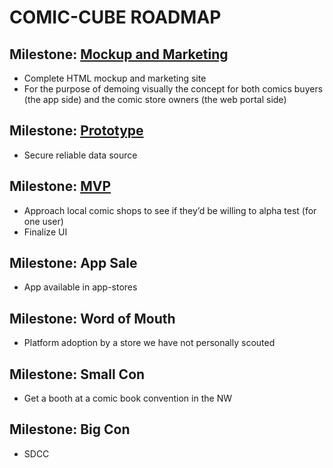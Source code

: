 # COMIC-CUBE ROADMAP

## Milestone: [Mockup and Marketing](https://github.com/isensmith/comic-cube/milestone/1)
- Complete HTML mockup and marketing site
- For the purpose of demoing visually the concept for both comics buyers (the app side) and the comic store owners (the web portal side)

## Milestone: [Prototype](https://github.com/isensmith/comic-cube/milestone/2)
- Secure reliable data source

## Milestone: [MVP](https://github.com/isensmith/comic-cube/milestone/3)
- Approach local comic shops to see if they’d be willing to alpha test (for one user)
- Finalize UI

## Milestone: App Sale
- App available in app-stores

## Milestone: Word of Mouth
- Platform adoption by a store we have not personally scouted

## Milestone: Small Con
- Get a booth at a comic book convention in the NW

## Milestone: Big Con
- SDCC

